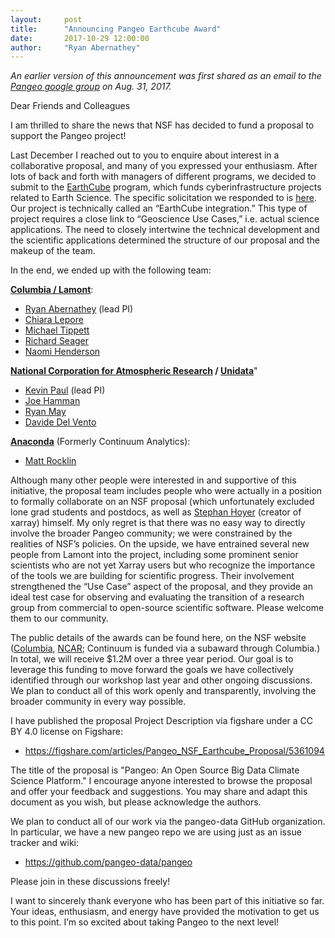 ```yaml
---
layout:     post
title:      "Announcing Pangeo Earthcube Award"
date:       2017-10-29 12:00:00
author:     "Ryan Abernathey"
---
```


_An earlier version of this announcement was first shared as an email to the
[Pangeo google group](https://groups.google.com/forum/#!topic/pangeo/pFKILby3cuI)
on Aug. 31, 2017._

Dear Friends and Colleagues

I am thrilled to share the news that NSF has decided to fund a proposal to support the Pangeo project!

Last December I reached out to you to enquire about interest in a collaborative proposal, and many of you expressed your enthusiasm. After lots of back and forth with managers of different programs, we decided to submit to the [EarthCube](https://earthcube.org/) program, which funds cyberinfrastructure projects related to Earth Science. The specific solicitation we responded to is
[here](https://www.google.com/url?q=https%3A%2F%2Fwww.nsf.gov%2Fpubs%2F2016%2Fnsf16514%2Fnsf16514.htm&sa=D&sntz=1&usg=AFQjCNHKvXj9L4pTCnv7Ls8k6Cj5L2Iu-w).
Our project is technically called an “EarthCube integration.” This type of project requires a close link to “Geoscience Use Cases,” i.e. actual science applications.
The need to closely intertwine the technical development and the scientific applications determined the structure of our proposal and the makeup of the team.

In the end, we ended up with the following team:

__[Columbia / Lamont](http://www.ldeo.columbia.edu/)__:
* [Ryan Abernathey](https://rabernat.github.io) (lead PI)
* [Chiara Lepore](http://www.ldeo.columbia.edu/~clepore/)
* [Michael Tippett](http://apam.columbia.edu/michael-tippett)
* [Richard Seager](http://ocp.ldeo.columbia.edu/res/div/ocp/people/seager/)
* [Naomi Henderson](http://www.ldeo.columbia.edu/user/naomi)

__[National Corporation for Atmospheric Research](https://ncar.ucar.edu/)
/ [Unidata](http://www.unidata.ucar.edu/)__"
* [Kevin Paul](https://staff.ucar.edu/users/kpaul) (lead PI)
* [Joe Hamman](http://joehamman.com/)
* [Ryan May](https://staff.ucar.edu/users/rmay)
* [Davide Del Vento](https://staff.ucar.edu/users/ddvento)

__[Anaconda](https://www.anaconda.com/)__ (Formerly Continuum Analytics):
* [Matt Rocklin](https://matthewrocklin.com/)

Although many other people were interested in and supportive of this initiative, the proposal team includes people who were actually in a position to formally collaborate on an NSF proposal (which unfortunately excluded lone grad students and postdocs, as well as
[Stephan Hoyer](http://stephanhoyer.com/) (creator of xarray)
himself. My only regret is that there was no easy way to directly involve the broader Pangeo community; we were constrained by the realities of NSF’s policies. On the upside, we have entrained several new people from Lamont into the project, including some prominent senior scientists who are not yet Xarray users but who recognize the importance of the tools we are building for scientific progress. Their involvement strengthened the “Use Case” aspect of the proposal, and they provide an ideal test case for observing and
evaluating the transition of a research group from commercial to open-source
scientific software. Please welcome them to our community.

The public details of the awards can be found here, on the NSF website
([Columbia](https://www.nsf.gov/awardsearch/showAward?AWD_ID=1740648&HistoricalAwards=false),
[NCAR](https://www.nsf.gov/awardsearch/showAward?AWD_ID=1740633&HistoricalAwards=false);
Continuum is funded via a subaward through Columbia.)
In total, we will receive $1.2M over a three year period. Our goal is to leverage this funding to move forward the goals we have collectively identified through our workshop last year and other ongoing discussions. We plan to conduct all of this work openly and transparently, involving the broader community in every way possible.

I have published the proposal Project Description via figshare under a CC BY 4.0 license on Figshare:

* <https://figshare.com/articles/Pangeo_NSF_Earthcube_Proposal/5361094>

The title of the proposal is "Pangeo: An Open Source Big Data Climate Science Platform." I encourage anyone interested to browse the proposal and offer your feedback and suggestions.
You may share and adapt this document as you wish, but please acknowledge the authors.

We plan to conduct all of our work via the pangeo-data GitHub organization. In particular, we have a new pangeo repo we are using just as an issue tracker and wiki:

* <https://github.com/pangeo-data/pangeo>

Please join in these discussions freely!

I want to sincerely thank everyone who has been part of this initiative so far. Your ideas, enthusiasm, and energy have provided the motivation to get us to this point. I’m so excited about taking Pangeo to the next level!
